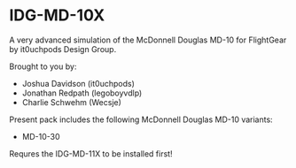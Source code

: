 # IDG-MD-10X
A very advanced simulation of the McDonnell Douglas MD-10 for FlightGear by it0uchpods Design Group.

Brought to you by:
- Joshua Davidson (it0uchpods)
- Jonathan Redpath (legoboyvdlp)
- Charlie Schwehm (Wecsje)

Present pack includes the following McDonnell Douglas MD-10 variants:
- MD-10-30

Requres the IDG-MD-11X to be installed first!